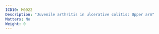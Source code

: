 ```yaml
---
ICD10: M0922
Description: "Juvenile arthritis in ulcerative colitis: Upper arm"
Matters: No
Weight: 0
---
```

